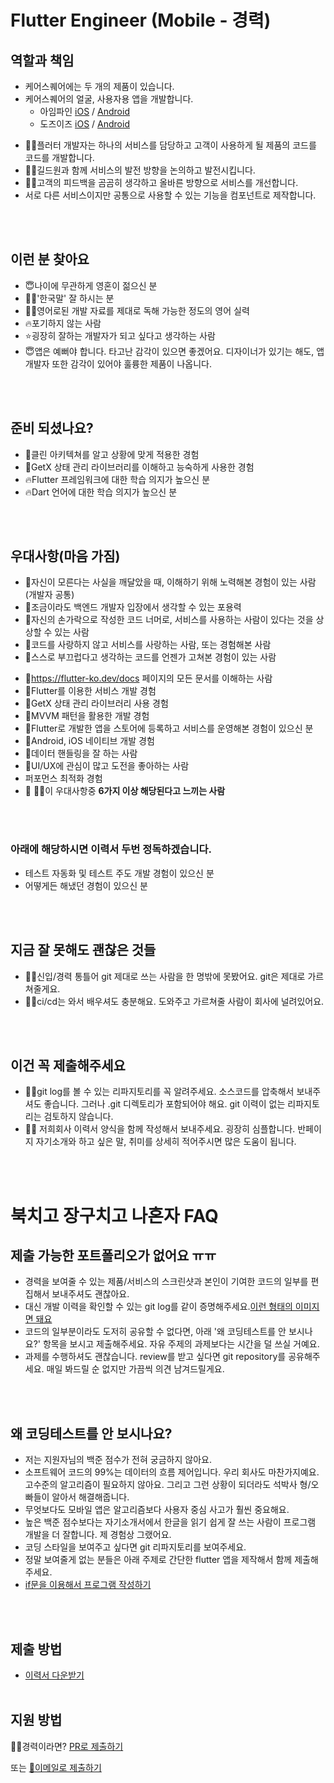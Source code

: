 # Flutter Engineer (Mobile - 경력)

## 역할과 책임

- 케어스퀘어에는 두 개의 제품이 있습니다.
- 케어스퀘어의 얼굴, 사용자용 앱을 개발합니다.
  - 아임파인 [iOS](https://apps.apple.com/kr/app/%EC%BC%80%EC%96%B4%EC%9D%B4%EC%A6%88-careease/id1573100943) / [Android](https://play.google.com/store/apps/details?id=io.lokks.careease&hl=ko&gl=US)
  - 도즈이즈 [iOS](https://apps.apple.com/kr/app/doseease-%EB%8F%84%EC%A6%88%EC%9D%B4%EC%A6%88-%EB%8C%80%EC%83%81%EC%9E%90%EC%9A%A9/id1496893574) / [Android](https://play.google.com/store/apps/details?id=io.lokks307.doseease&hl=ko&gl=US)

* 👨‍🏫플러터 개발자는 하나의 서비스를 담당하고 고객이 사용하게 될 제품의 코드를 코드를 개발합니다.
* 👨‍🏫길드원과 함께 서비스의 발전 방향을 논의하고 발전시킵니다.
* 👨‍🏫고객의 피드백을 곰곰히 생각하고 올바른 방향으로 서비스를 개선합니다.
* 서로 다른 서비스이지만 공통으로 사용할 수 있는 기능을 컴포넌트로 제작합니다.

<br /><br />

## 이런 분 찾아요 

* 😇나이에 무관하게 영혼이 젊으신 분
* 🙆‍♂️'한국말' 잘 하시는 분
* 🙆‍♂️영어로된 개발 자료를 제대로 독해 가능한 정도의 영어 실력
* 🔥포기하지 않는 사람
* ⭐굉장히 잘하는 개발자가 되고 싶다고 생각하는 사람
* 😇앱은 예뻐야 합니다. 타고난 감각이 있으면 좋겠어요. 디자이너가 있기는 해도, 앱 개발자 또한 감각이 있어야 훌륭한 제품이 나옵니다.

<br /><br />

## 준비 되셨나요?
- 🧙클린 아키텍쳐를 알고 상황에 맞게 적용한 경험
- 🧙GetX 상태 관리 라이브러리를 이해하고 능숙하게 사용한 경험
- 🔥Flutter 프레임워크에 대한 학습 의지가 높으신 분
- 🔥Dart 언어에 대한 학습 의지가 높으신 분

<br /><br />

## 우대사항(마음 가짐)

* 🥰자신이 모른다는 사실을 깨달았을 때, 이해하기 위해 노력해본 경험이 있는 사람(개발자 공통)
* 🥰조금이라도 백엔드 개발자 입장에서 생각할 수 있는 포용력
* 🥰자신의 손가락으로 작성한 코드 너머로, 서비스를 사용하는 사람이 있다는 것을 상상할 수 있는 사람
* 🥰코드를 사랑하지 않고 서비스를 사랑하는 사람, 또는 경험해본 사람
* 👻스스로 부끄럽다고 생각하는 코드를 언젠가 고쳐본 경험이 있는 사람
- 🧙https://flutter-ko.dev/docs 페이지의 모든 문서를 이해하는 사람
- 🧙Flutter를 이용한 서비스 개발 경험
- 🧙GetX 상태 관리 라이브러리 사용 경험
- 🧙MVVM 패턴을 활용한 개발 경험
- 🧙Flutter로 개발한 앱을 스토어에 등록하고 서비스를 운영해본 경험이 있으신 분 
- 🧙Android, iOS 네이티브 개발 경험
- 🧙데이터 핸들링을 잘 하는 사람
- 🧙UI/UX에 관심이 많고 도전을 좋아하는 사람
- 퍼포먼스 최적화 경험
- 🙋 🙋‍♂️이 우대사항중 <b>6가지 이상 해당된다고 느끼는 사람</b>

<br /><br />

### 아래에 해당하시면 이력서 두번 정독하겠습니다.
- 테스트 자동화 및 테스트 주도 개발 경험이 있으신 분
- 어떻게든 해냈던 경험이 있으신 분

<br /><br />

## 지금 잘 못해도 괜찮은 것들 

* 👨‍💻신입/경력 통틀어 git 제대로 쓰는 사람을 한 명밖에 못봤어요. git은 제대로 가르쳐줄게요.
* 👨‍💻ci/cd는 와서 배우셔도 충분해요. 도와주고 가르쳐줄 사람이 회사에 널려있어요.

<br /><br />

## 이건 꼭 제출해주세요
* 🧚‍♀️git log를 볼 수 있는 리파지토리를 꼭 알려주세요. 소스코드를 압축해서 보내주셔도 좋습니다. 그러나 .git 디렉토리가 포함되어야 해요. git 이력이 없는 리파지토리는 검토하지 않습니다.
* 🧚‍♀️ 저희회사 이력서 양식을 함께 작성해서 보내주세요. 굉장히 심플합니다. 반페이지 자기소개와 하고 싶은 말, 취미를 상세히 적어주시면 많은 도움이 됩니다.

<br /><br />


# 북치고 장구치고 나혼자 FAQ


## 제출 가능한 포트폴리오가 없어요 ㅠㅠ
* 경력을 보여줄 수 있는 제품/서비스의 스크린샷과 본인이 기여한 코드의 일부를 편집해서 보내주셔도 괜찮아요.
* 대신 개발 이력을 확인할 수 있는 git log를 같이 증명해주세요.[이런 형태의 이미지면 돼요](https://stackoverflow.com/questions/1057564/pretty-git-branch-graphs)
* 코드의 일부분이라도 도저히 공유할 수 없다면, 아래 '왜 코딩테스트를 안 보시나요?' 항목을 보시고 제출해주세요. 자유 주제의 과제보다는 시간을 덜 쓰실 거예요.
* 과제를 수행하셔도 괜찮습니다. review를 받고 싶다면 git repository를 공유해주세요. 매일 봐드릴 순 없지만 가끔씩 의견 남겨드릴게요.

<br /><br />

## 왜 코딩테스트를 안 보시나요?
* 저는 지원자님의 백준 점수가 전혀 궁금하지 않아요.
* 소프트웨어 코드의 99%는 데이터의 흐름 제어입니다. 우리 회사도 마찬가지예요. 고수준의 알고리즘이 필요하지 않아요. 그리고 그런 상황이 되더라도 석박사 형/오빠들이 알아서 해결해줍니다.
* 무엇보다도 모바일 앱은 알고리즘보다 사용자 중심 사고가 훨씬 중요해요.
* 높은 백준 점수보다는 자기소개서에서 한글을 읽기 쉽게 잘 쓰는 사람이 프로그램 개발을 더 잘합니다. 제 경험상 그랬어요.
* 코딩 스타일을 보여주고 싶다면 git 리파지토리를 보여주세요.
* 정말 보여줄게 없는 분들은 아래 주제로 간단한 flutter 앱을 제작해서 함께 제출해주세요.
* [if문을 이용해서 프로그램 작성하기](https://s3.ap-northeast-2.amazonaws.com/caresquare.kr-home/etc/newbie-hw.pdf)


<br /><br />

## 제출 방법
- [이력서 다운받기](https://s3.ap-northeast-2.amazonaws.com/caresquare.kr-home/etc/%EC%A3%BC-%EC%BC%80%EC%96%B4%EC%8A%A4%ED%80%98%EC%96%B4-%EC%9D%B4%EB%A0%A5%EC%84%9C%EC%96%91%EC%8B%9D.docx)
<br /><br />
## 지원 방법
🧑‍💻경력이라면? [PR로 제출하기](../apply/senior.md)

또는 [📧이메일로 제출하기](../apply/junior.md)